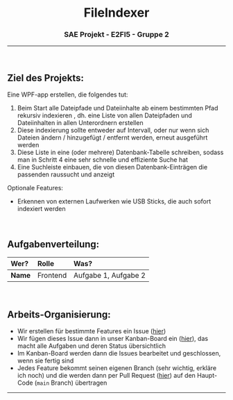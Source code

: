 <!-- so portfolio mäßig -->

<div align="center" style="text-align: center;">

# FileIndexer
### SAE Projekt - E2FI5 - Gruppe 2
<!-- evtl hier bild(er) vom programm -->

---

</div>

<br>
  
## Ziel des Projekts:
Eine WPF-app erstellen, die folgendes tut:
1. Beim Start alle Dateipfade und Dateiinhalte ab einem bestimmten Pfad rekursiv indexieren , dh. eine Liste von allen Dateipfaden und Dateiinhalten in allen Unterordnern erstellen
2. Diese indexierung sollte entweder auf Intervall, oder nur wenn sich Dateien ändern / hinzugefügt / entfernt werden, erneut ausgeführt werden
3. Diese Liste in eine (oder mehrere) Datenbank-Tabelle schreiben, sodass man in Schritt 4 eine sehr schnelle und effiziente Suche hat
4. Eine Suchleiste einbauen, die von diesen Datenbank-Einträgen die passenden raussucht und anzeigt
  
Optionale Features:
- Erkennen von externen Laufwerken wie USB Sticks, die auch sofort indexiert werden
  
<br>
  
## Aufgabenverteilung:
| Wer? | Rolle | Was? |
| :-- | :-- | :--- |
| **Name** | Frontend | Aufgabe 1, Aufgabe 2 |
  
<br>
  
## Arbeits-Organisierung:
- Wir erstellen für bestimmte Features ein Issue ([hier](https://github.com/Sv443/FileIndexer/issues/new/choose))  
- Wir fügen dieses Issue dann in unser Kanban-Board ein ([hier](https://github.com/Sv443/FileIndexer/projects/1)), das macht alle Aufgaben und deren Status übersichtlich
- Im Kanban-Board werden dann die Issues bearbeitet und geschlossen, wenn sie fertig sind
- Jedes Feature bekommt seinen eigenen Branch (sehr wichtig, erkläre ich noch) und die werden dann per Pull Request ([hier](https://github.com/Sv443/FileIndexer/pulls)) auf den Haupt-Code (`main` Branch) übertragen

---
